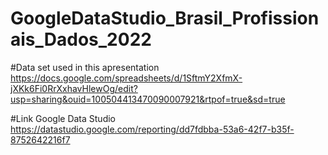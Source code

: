 # GoogleDataStudio_Brasil_Profissionais_Dados_2022

#Data set used in this apresentation
https://docs.google.com/spreadsheets/d/1SftmY2XfmX-jXKk6Fi0RrXxhavHlewOg/edit?usp=sharing&ouid=100504413470090007921&rtpof=true&sd=true

#Link Google Data Studio
https://datastudio.google.com/reporting/dd7fdbba-53a6-42f7-b35f-8752642216f7
